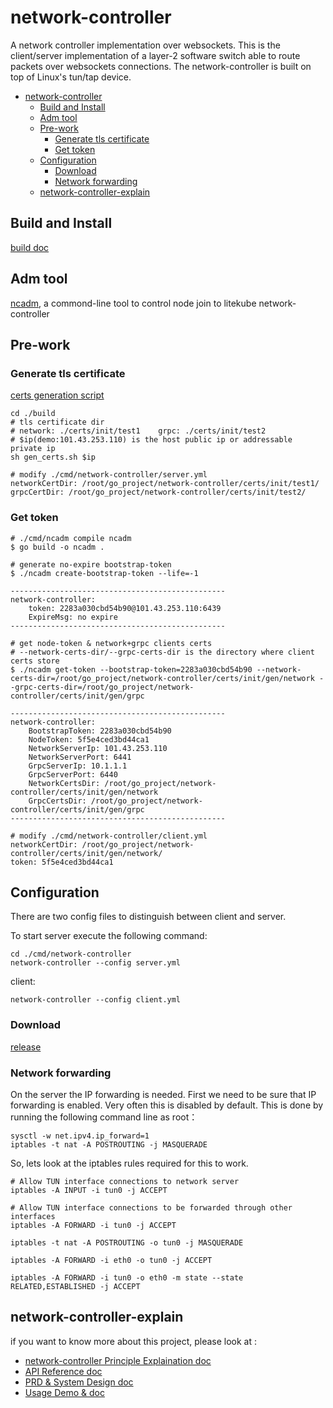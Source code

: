 # network-controller
A network controller implementation over websockets. This is the client/server implementation of a layer-2 software switch able to route packets over websockets connections. The network-controller is built on top of Linux's tun/tap device.

* [network-controller](#network-controller)
   * [Build and Install](#build-and-install)
   * [Adm tool](#adm-tool)
   * [Pre-work](#pre-work)
      * [Generate tls certificate](#generate-tls-certificate)
      * [Get token](#get-token)
   * [Configuration](#configuration)
      * [Download](#download)
      * [Network forwarding](#network-forwarding)
   * [network-controller-explain](#network-controller-explain)

## Build and Install

[build doc](./build/build.md)

## Adm tool

[ncadm](https://github.com/Litekube/ncadm), a commond-line tool to control node join to litekube network-controller

## Pre-work

### Generate tls certificate

[certs generation script](./build/gen_certs.sh)

```shell
cd ./build
# tls certificate dir
# network: ./certs/init/test1    grpc: ./certs/init/test2
# $ip(demo:101.43.253.110) is the host public ip or addressable private ip
sh gen_certs.sh $ip

# modify ./cmd/network-controller/server.yml
networkCertDir: /root/go_project/network-controller/certs/init/test1/
grpcCertDir: /root/go_project/network-controller/certs/init/test2/
```

### Get token

```shell
# ./cmd/ncadm compile ncadm
$ go build -o ncadm .

# generate no-expire bootstrap-token
$ ./ncadm create-bootstrap-token --life=-1

------------------------------------------------
network-controller:
    token: 2283a030cbd54b90@101.43.253.110:6439
    ExpireMsg: no expire
------------------------------------------------

# get node-token & network+grpc clients certs
# --network-certs-dir/--grpc-certs-dir is the directory where client certs store
$ ./ncadm get-token --bootstrap-token=2283a030cbd54b90 --network-certs-dir=/root/go_project/network-controller/certs/init/gen/network --grpc-certs-dir=/root/go_project/network-controller/certs/init/gen/grpc

------------------------------------------------
network-controller:
    BootstrapToken: 2283a030cbd54b90
    NodeToken: 5f5e4ced3bd44ca1
    NetworkServerIp: 101.43.253.110
    NetworkServerPort: 6441
    GrpcServerIp: 10.1.1.1
    GrpcServerPort: 6440
    NetworkCertsDir: /root/go_project/network-controller/certs/init/gen/network
    GrpcCertsDir: /root/go_project/network-controller/certs/init/gen/grpc
------------------------------------------------
```



```shell
# modify ./cmd/network-controller/client.yml
networkCertDir: /root/go_project/network-controller/certs/init/gen/network/
token: 5f5e4ced3bd44ca1
```

## Configuration

There are two config files to distinguish between client and server.

To start server execute the following command:

```shell
cd ./cmd/network-controller
network-controller --config server.yml
```

client:

```shell
network-controller --config client.yml
```

### Download

[release](https://github.com/Litekube/network-controller/releases)

### Network forwarding
On the server the IP forwarding is needed. First we need to be sure that IP forwarding is enabled.
Very often this is disabled by default. This is done by running the following command line as root：

```shell
sysctl -w net.ipv4.ip_forward=1
iptables -t nat -A POSTROUTING -j MASQUERADE
```

So, lets look at the iptables rules required for this to work.
```shell
# Allow TUN interface connections to network server
iptables -A INPUT -i tun0 -j ACCEPT

# Allow TUN interface connections to be forwarded through other interfaces
iptables -A FORWARD -i tun0 -j ACCEPT

iptables -t nat -A POSTROUTING -o tun0 -j MASQUERADE

iptables -A FORWARD -i eth0 -o tun0 -j ACCEPT

iptables -A FORWARD -i tun0 -o eth0 -m state --state RELATED,ESTABLISHED -j ACCEPT
```

## network-controller-explain

if you want to know more about this project, please look at :

- [network-controller Principle Explaination doc](docs/network-controller-explain.md)
- [API Reference doc](docs/API-explain.md)
- [PRD & System Design doc](docs/design-explain.md)
- [Usage Demo & doc](docs/demo-usage.md)

